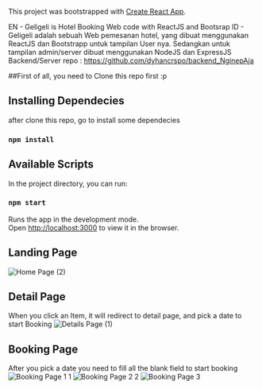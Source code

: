 This project was bootstrapped with [Create React App](https://github.com/facebook/create-react-app).

EN - Geligeli is Hotel Booking Web code with ReactJS and Bootsrap
ID - Geligeli adalah sebuah Web pemesanan hotel, yang dibuat menggunakan ReactJS dan Bootstrapp untuk tampilan User nya. Sedangkan untuk tampilan admin/server dibuat menggunakan NodeJS dan ExpressJS
Backend/Server repo : https://github.com/dyhancrspo/backend_NginepAja


##First of all, you need to Clone this repo first :p

## Installing Dependecies
after clone this repo, go to install some dependecies 
### `npm install`

## Available Scripts

In the project directory, you can run:

### `npm start`

Runs the app in the development mode.<br />
Open [http://localhost:3000](http://localhost:3000) to view it in the browser.

## Landing Page
![Home Page (2)](https://user-images.githubusercontent.com/53440646/92308564-b48f2880-efc8-11ea-9b4f-5a1798baa5f9.png)
## Detail Page
When you click an Item, it will redirect to detail page, and pick a date to start Booking
![Details Page (1)](https://user-images.githubusercontent.com/53440646/92308752-43507500-efca-11ea-80ed-3caf54defbcc.png)

## Booking Page
After you pick a date you need to fill all the blank field to start booking
![Booking Page 1 1](https://user-images.githubusercontent.com/53440646/92308863-033dc200-efcb-11ea-880a-8a25c40a0f01.png)
![Booking Page 2 2](https://user-images.githubusercontent.com/53440646/92308876-1b154600-efcb-11ea-89a3-75bdc4f85f5c.png)
![Booking Page 3](https://user-images.githubusercontent.com/53440646/92308885-2ec0ac80-efcb-11ea-92aa-ca9045b24635.png)
